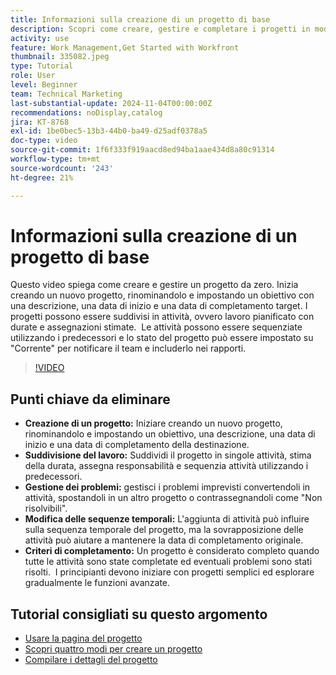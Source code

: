 ```yaml
---
title: Informazioni sulla creazione di un progetto di base
description: Scopri come creare, gestire e completare i progetti in modo efficiente e affrontare problemi imprevisti. Esplora suggerimenti intuitivi per padroneggiare le funzioni essenziali di gestione dei progetti.
activity: use
feature: Work Management,Get Started with Workfront
thumbnail: 335082.jpeg
type: Tutorial
role: User
level: Beginner
team: Technical Marketing
last-substantial-update: 2024-11-04T00:00:00Z
recommendations: noDisplay,catalog
jira: KT-8768
exl-id: 1be0bec5-13b3-44b0-ba49-d25adf0378a5
doc-type: video
source-git-commit: 1f6f333f919aacd8ed94ba1aae434d8a80c91314
workflow-type: tm+mt
source-wordcount: '243'
ht-degree: 21%

---
```


# Informazioni sulla creazione di un progetto di base

Questo video spiega come creare e gestire un progetto da zero. &#x200B; Inizia creando un nuovo progetto, rinominandolo e impostando un obiettivo con una descrizione, una data di inizio e una data di completamento target. I progetti possono essere suddivisi in attività, ovvero lavoro pianificato con durate e assegnazioni stimate. &#x200B; Le attività possono essere sequenziate utilizzando i predecessori e lo stato del progetto può essere impostato su &quot;Corrente&quot; per notificare il team e includerlo nei rapporti. &#x200B;


>[!VIDEO](https://video.tv.adobe.com/v/335082/?quality=12&learn=on&enablevpops)

## Punti chiave da eliminare

* **Creazione di un progetto:** Iniziare creando un nuovo progetto, rinominandolo e impostando un obiettivo, una descrizione, una data di inizio e una data di completamento della destinazione.
* **Suddivisione del lavoro:** Suddividi il progetto in singole attività, stima della durata, assegna responsabilità e sequenzia attività utilizzando i predecessori. &#x200B;
* **Gestione dei problemi:** gestisci i problemi imprevisti convertendoli in attività, spostandoli in un altro progetto o contrassegnandoli come &quot;Non risolvibili&quot;. &#x200B;
* **Modifica delle sequenze temporali:** L&#39;aggiunta di attività può influire sulla sequenza temporale del progetto, ma la sovrapposizione delle attività può aiutare a mantenere la data di completamento originale. &#x200B;
* **Criteri di completamento:** Un progetto è considerato completo quando tutte le attività sono state completate ed eventuali problemi sono stati risolti. &#x200B; I principianti devono iniziare con progetti semplici ed esplorare gradualmente le funzioni avanzate. &#x200B;


## Tutorial consigliati su questo argomento

* [Usare la pagina del progetto](/help/manage-work/projects/navigate-the-project-page.md)
* [Scopri quattro modi per creare un progetto](/help/manage-work/projects/understand-other-ways-to-create-projects.md)
* [Compilare i dettagli del progetto](/help/manage-work/projects/fill-in-the-project-details.md)

